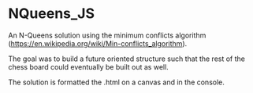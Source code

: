 # NQueens_JS

An N-Queens solution using the minimum conflicts algorithm (https://en.wikipedia.org/wiki/Min-conflicts_algorithm).

The goal was to build a future oriented structure such that the rest of the chess board could eventually be built out as well.

The solution is formatted the .html on a canvas and in the console.  
